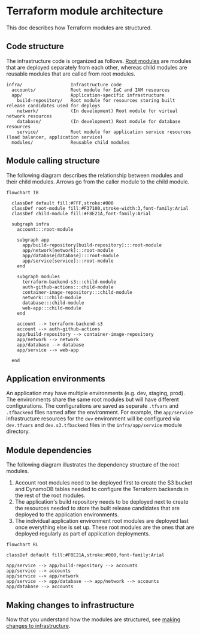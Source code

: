 # Terraform module architecture

This doc describes how Terraform modules are structured.

## Code structure

The infrastructure code is organized as follows. [Root modules](https://www.terraform.io/language/modules#the-root-module) are modules that are deployed separately from each other, whereas child modules are reusable modules that are called from root modules.

```text
infra/                  Infrastructure code
  accounts/             Root module for IaC and IAM resources
  app/                  Application-specific infrastructure
    build-repository/   Root module for resources storing built release candidates used for deploys
    network/            (In development) Root module for virtual network resources
    database/           (In development) Root module for database resources
    service/            Root module for application service resources (load balancer, application service)
  modules/              Reusable child modules
```

## Module calling structure

The following diagram describes the relationship between modules and their child modules. Arrows go from the caller module to the child module.

```mermaid
flowchart TB

  classDef default fill:#FFF,stroke:#000
  classDef root-module fill:#F37100,stroke-width:3,font-family:Arial
  classDef child-module fill:#F8E21A,font-family:Arial

  subgraph infra
    account:::root-module

    subgraph app
      app/build-repository[build-repository]:::root-module
      app/network[network]:::root-module
      app/database[database]:::root-module
      app/service[service]:::root-module
    end

    subgraph modules
      terraform-backend-s3:::child-module
      auth-github-actions:::child-module
      container-image-repository:::child-module
      network:::child-module
      database:::child-module
      web-app:::child-module
    end

    account --> terraform-backend-s3
    account --> auth-github-actions
    app/build-repository --> container-image-repository
    app/network --> network
    app/database --> database
    app/service --> web-app

  end
```

## Application environments

An application may have multiple environments (e.g. dev, staging, prod). The environments share the same root modules but will have different configurations. The configurations are saved as separate `.tfvars` and `.tfbackend` files named after the environment. For example, the `app/service` infrastructure resources for the `dev` environment will be configured via `dev.tfvars` and `dev.s3.tfbackend` files in the `infra/app/service` module directory.

## Module dependencies

The following diagram illustrates the dependency structure of the root modules.

1. Account root modules need to be deployed first to create the S3 bucket and DynamoDB tables needed to configure the Terraform backends in the rest of the root modules.
2. The application's build repository needs to be deployed next to create the resources needed to store the built release candidates that are deployed to the application environments.
3. The individual application environment root modules are deployed last once everything else is set up. These root modules are the ones that are deployed regularly as part of application deployments.

```mermaid
flowchart RL

classDef default fill:#F8E21A,stroke:#000,font-family:Arial

app/service --> app/build-repository --> accounts
app/service --> accounts
app/service --> app/network
app/service --> app/database --> app/network --> accounts
app/database --> accounts
```

## Making changes to infrastructure

Now that you understand how the modules are structured, see [making changes to infrastructure](./making-infra-changes.md).
